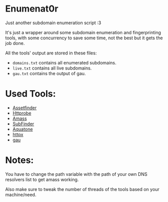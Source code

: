 # Enumenat0r
Just another subdomain enumeration script :3

It's just a wrapper around some subdomain enumeration and fingerprinting tools, with some concurrency to save some time, not the best but it gets the job done.

All the tools' output are stored in these files:
  - `domains.txt` contains all enumerated subdomains.
  - `live.txt` contains all live subdomains.
  - `gau.txt` contains the output of gau.
# Used Tools:
  - [Assetfinder](https://github.com/tomnomnom/assetfinder)
  - [Httprobe](https://github.com/tomnomnom/httprobe)
  - [Amass](https://github.com/OWASP/Amass)
  - [SubFinder](https://github.com/projectdiscovery/subfinder)
  - [Aquatone](https://github.com/michenriksen/aquatone)
  - [httpx](https://github.com/projectdiscovery/httpx)
  - [gau](https://github.com/lc/gau)
# Notes:
  You have to change the path variable with the path of your own DNS resolvers list to get amass working.
  
  Also make sure to tweak the number of threads of the tools based on your machine/need.
